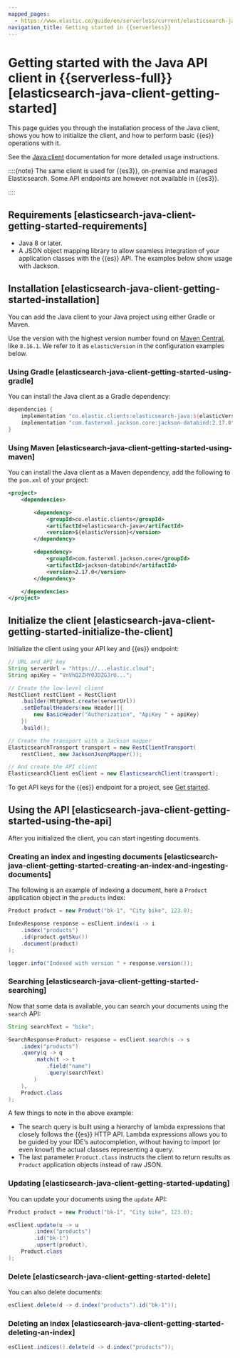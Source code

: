 ```yaml
---
mapped_pages:
  - https://www.elastic.co/guide/en/serverless/current/elasticsearch-java-client-getting-started.html
navigation_title: Getting started in {{serverless}}
---
```


# Getting started with the Java API client in {{serverless-full}}[elasticsearch-java-client-getting-started]

This page guides you through the installation process of the Java client, shows you how to initialize the client, and how to perform basic {{es}} operations with it.

See the [Java client](/reference/index.md) documentation for more detailed usage instructions.

::::{note}
The same client is used for {{es3}}, on-premise and managed Elasticsearch. Some API endpoints are however not available in {{es3}}.

::::



## Requirements [elasticsearch-java-client-getting-started-requirements]

* Java 8 or later.
* A JSON object mapping library to allow seamless integration of your application classes with the {{es}} API. The examples below show usage with Jackson.


## Installation [elasticsearch-java-client-getting-started-installation]

You can add the Java client to your Java project using either Gradle or Maven.

Use the version with the highest version number found on [Maven Central](https://search.maven.org/artifact/co.elastic.clients/elasticsearch-java), like `8.16.1`. We refer to it as `elasticVersion` in the configuration examples below.


### Using Gradle [elasticsearch-java-client-getting-started-using-gradle]

You can install the Java client as a Gradle dependency:

```groovy
dependencies {
    implementation "co.elastic.clients:elasticsearch-java:${elasticVersion}"
    implementation "com.fasterxml.jackson.core:jackson-databind:2.17.0"
}
```


### Using Maven [elasticsearch-java-client-getting-started-using-maven]

You can install the Java client as a Maven dependency, add the following to the `pom.xml` of your project:

```xml
<project>
    <dependencies>

        <dependency>
            <groupId>co.elastic.clients</groupId>
            <artifactId>elasticsearch-java</artifactId>
            <version>${elasticVersion}</version>
        </dependency>

        <dependency>
            <groupId>com.fasterxml.jackson.core</groupId>
            <artifactId>jackson-databind</artifactId>
            <version>2.17.0</version>
        </dependency>

    </dependencies>
</project>
```


## Initialize the client [elasticsearch-java-client-getting-started-initialize-the-client]

Initialize the client using your API key and {{es}} endpoint:

```java
// URL and API key
String serverUrl = "https://...elastic.cloud";
String apiKey = "VnVhQ2ZHY0JDZGJrU...";

// Create the low-level client
RestClient restClient = RestClient
    .builder(HttpHost.create(serverUrl))
    .setDefaultHeaders(new Header[]{
        new BasicHeader("Authorization", "ApiKey " + apiKey)
    })
    .build();

// Create the transport with a Jackson mapper
ElasticsearchTransport transport = new RestClientTransport(
    restClient, new JacksonJsonpMapper());

// And create the API client
ElasticsearchClient esClient = new ElasticsearchClient(transport);
```

To get API keys for the {{es}} endpoint for a project, see [Get started](docs-content://solutions/search/get-started.md).


## Using the API [elasticsearch-java-client-getting-started-using-the-api]

After you initialized the client, you can start ingesting documents.


### Creating an index and ingesting documents [elasticsearch-java-client-getting-started-creating-an-index-and-ingesting-documents]

The following is an example of indexing a document, here a `Product` application object in the `products` index:

```java
Product product = new Product("bk-1", "City bike", 123.0);

IndexResponse response = esClient.index(i -> i
    .index("products")
    .id(product.getSku())
    .document(product)
);

logger.info("Indexed with version " + response.version());
```


### Searching [elasticsearch-java-client-getting-started-searching]

Now that some data is available, you can search your documents using the `search` API:

```java
String searchText = "bike";

SearchResponse<Product> response = esClient.search(s -> s
    .index("products")
    .query(q -> q
        .match(t -> t
            .field("name")
            .query(searchText)
        )
    ),
    Product.class
);
```

A few things to note in the above example:

* The search query is built using a hierarchy of lambda expressions that closely follows the {{es}} HTTP API. Lambda expressions allows you to be guided by your IDE’s autocompletion, without having to import (or even know!) the actual classes representing a query.
* The last parameter `Product.class` instructs the client to return results as `Product` application objects instead of raw JSON.


### Updating [elasticsearch-java-client-getting-started-updating]

You can update your documents using the `update` API:

```java
Product product = new Product("bk-1", "City bike", 123.0);

esClient.update(u -> u
        .index("products")
        .id("bk-1")
        .upsert(product),
    Product.class
);
```


### Delete [elasticsearch-java-client-getting-started-delete]

You can also delete documents:

```java
esClient.delete(d -> d.index("products").id("bk-1"));
```


### Deleting an index [elasticsearch-java-client-getting-started-deleting-an-index]

```java
esClient.indices().delete(d -> d.index("products"));
```

